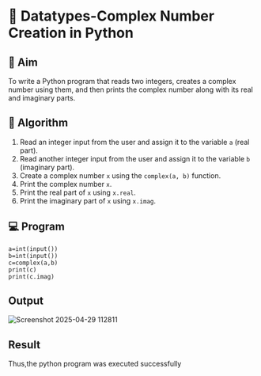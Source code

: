 # 🧮 Datatypes-Complex Number Creation in Python

## 🎯 Aim
To write a Python program that reads two integers, creates a complex number using them, and then prints the complex number along with its real and imaginary parts.

## 🧠 Algorithm
1. Read an integer input from the user and assign it to the variable `a` (real part).
2. Read another integer input from the user and assign it to the variable `b` (imaginary part).
3. Create a complex number `x` using the `complex(a, b)` function.
4. Print the complex number `x`.
5. Print the real part of `x` using `x.real`.
6. Print the imaginary part of `x` using `x.imag`.

## 💻 Program
```
a=int(input())
b=int(input())
c=complex(a,b)
print(c)
print(c.imag)
```
## Output
![Screenshot 2025-04-29 112811](https://github.com/user-attachments/assets/b8312d33-2c5e-4833-bbe7-a0ba6ae8114b)

## Result
Thus,the python program was executed successfully
